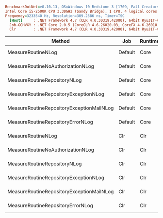 ``` ini

BenchmarkDotNet=v0.10.13, OS=Windows 10 Redstone 3 [1709, Fall Creators Update] (10.0.16299.309)
Intel Core i5-2500K CPU 3.30GHz (Sandy Bridge), 1 CPU, 4 logical cores and 4 physical cores
Frequency=3233540 Hz, Resolution=309.2586 ns, Timer=TSC
  [Host]     : .NET Framework 4.7 (CLR 4.0.30319.42000), 64bit RyuJIT-v4.7.2633.0
  Job-GGHVXY : .NET Core 2.0.5 (CoreCLR 4.6.26020.03, CoreFX 4.6.26018.01), 64bit RyuJIT
  Clr        : .NET Framework 4.7 (CLR 4.0.30319.42000), 64bit RyuJIT-v4.7.2633.0


```
|                                    Method |     Job | Runtime |     Toolchain |        Mean |     Error |     StdDev |      Median |         Min |         Max | Rank |    Gen 0 |   Gen 1 |  Allocated |
|------------------------------------------ |-------- |-------- |-------------- |------------:|----------:|-----------:|------------:|------------:|------------:|-----:|---------:|--------:|-----------:|
|                        MeasureRoutineNLog | Default |    Core | .NET Core 2.0 |  7,844.5 us | 293.71 us |   838.0 us |  7,573.8 us |  6,553.5 us | 10,018.0 us |    3 | 109.3750 |       - |  356.25 KB |
|         MeasureRoutineNoAuthorizationNLog | Default |    Core | .NET Core 2.0 |    669.6 us |  34.41 us |   101.5 us |    676.0 us |    474.2 us |    884.1 us |    1 |  12.6953 |       - |   40.44 KB |
|              MeasureRoutineRepositoryNLog | Default |    Core | .NET Core 2.0 |  7,750.8 us | 154.26 us |   437.6 us |  7,651.4 us |  6,974.8 us |  8,857.5 us |    3 | 125.0000 |       - |  390.49 KB |
|     MeasureRoutineRepositoryExceptionNLog | Default |    Core | .NET Core 2.0 | 11,943.4 us | 232.32 us |   318.0 us | 11,943.2 us | 11,495.7 us | 12,588.5 us |    5 | 187.5000 |       - |  941.91 KB |
| MeasureRoutineRepositoryExceptionMailNLog | Default |    Core | .NET Core 2.0 | 40,017.9 us | 800.27 us | 1,917.4 us | 39,531.1 us | 37,489.5 us | 45,592.0 us |   10 | 250.0000 |       - |  779.86 KB |
|         MeasureRoutineRepositoryErrorNLog | Default |    Core | .NET Core 2.0 | 10,713.6 us | 208.78 us |   365.7 us | 10,619.4 us | 10,239.4 us | 11,678.6 us |    4 | 187.5000 | 46.8750 |  932.98 KB |
|                        MeasureRoutineNLog |     Clr |     Clr |       Default | 14,276.4 us | 282.52 us |   431.4 us | 14,114.8 us | 13,776.6 us | 15,191.6 us |    6 | 109.3750 |       - |   358.9 KB |
|         MeasureRoutineNoAuthorizationNLog |     Clr |     Clr |       Default |  4,631.3 us |  91.78 us |   197.6 us |  4,573.7 us |  4,390.1 us |  5,151.0 us |    2 |   7.8125 |       - |   43.48 KB |
|              MeasureRoutineRepositoryNLog |     Clr |     Clr |       Default | 15,071.7 us | 280.15 us |   275.1 us | 15,084.5 us | 14,642.9 us | 15,664.0 us |    7 | 125.0000 |       - |  394.33 KB |
|     MeasureRoutineRepositoryExceptionNLog |     Clr |     Clr |       Default | 17,275.6 us | 341.65 us |   319.6 us | 17,260.8 us | 16,674.3 us | 17,935.0 us |    8 | 281.2500 | 93.7500 |  879.68 KB |
| MeasureRoutineRepositoryExceptionMailNLog |     Clr |     Clr |       Default | 45,434.7 us | 875.36 us | 1,107.0 us | 45,286.5 us | 43,712.2 us | 48,147.7 us |   11 | 187.5000 |       - |  756.17 KB |
|         MeasureRoutineRepositoryErrorNLog |     Clr |     Clr |       Default | 18,157.7 us | 361.19 us |   623.0 us | 17,970.7 us | 17,354.9 us | 19,998.1 us |    9 | 312.5000 | 93.7500 | 1022.85 KB |

